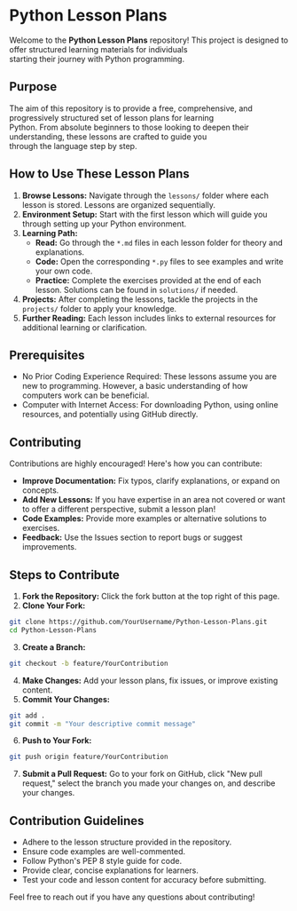 # Python Lesson Plans
Welcome to the <strong>Python Lesson Plans</strong> repository! This project is designed to offer structured learning materials for individuals<br> starting their journey with Python programming.

## Purpose
The aim of this repository is to provide a free, comprehensive, and progressively structured set of lesson plans for learning<br> Python. From absolute beginners to those looking to deepen their understanding, these lessons are crafted to guide you<br> through the language step by step.

## How to Use These Lesson Plans
1. <strong>Browse Lessons:</strong> Navigate through the `lessons/` folder where each lesson is stored. Lessons are organized sequentially.
2. <strong>Environment Setup:</strong> Start with the first lesson which will guide you through setting up your Python environment.
3. <strong>Learning Path:</strong>
   - <strong>Read:</strong> Go through the `*.md` files in each lesson folder for theory and explanations.
   - <strong>Code:</strong> Open the corresponding `*.py` files to see examples and write your own code.
   - <strong>Practice:</strong> Complete the exercises provided at the end of each lesson. Solutions can be found in `solutions/` if needed.
4. <strong>Projects:</strong> After completing the lessons, tackle the projects in the `projects/` folder to apply your knowledge.
5. <strong>Further Reading:</strong> Each lesson includes links to external resources for additional learning or clarification.

## Prerequisites
- No Prior Coding Experience Required: These lessons assume you are new to programming. However, a basic understanding of how computers work can be beneficial.
- Computer with Internet Access: For downloading Python, using online resources, and potentially using GitHub directly.

## Contributing
Contributions are highly encouraged! Here's how you can contribute:

- <strong>Improve Documentation:</strong> Fix typos, clarify explanations, or expand on concepts.
- <strong>Add New Lessons:</strong> If you have expertise in an area not covered or want to offer a different perspective, submit a lesson plan!
- <strong>Code Examples:</strong> Provide more examples or alternative solutions to exercises.
- <strong>Feedback:</strong> Use the Issues section to report bugs or suggest improvements.

## Steps to Contribute
1. <strong>Fork the Repository:</strong> Click the fork button at the top right of this page.
2. <strong>Clone Your Fork:</strong>
```bash
git clone https://github.com/YourUsername/Python-Lesson-Plans.git
cd Python-Lesson-Plans
```
3. <strong>Create a Branch:</strong>
```bash
git checkout -b feature/YourContribution
```
4. <strong>Make Changes:</strong> Add your lesson plans, fix issues, or improve existing content.
5. <strong>Commit Your Changes:</strong>
```bash
git add .
git commit -m "Your descriptive commit message"
```
6. <strong>Push to Your Fork:</strong>
```bash
git push origin feature/YourContribution
```
7. <strong>Submit a Pull Request:</strong> Go to your fork on GitHub, click "New pull request," select the branch you made your changes on, and describe your changes.

## <strong>Contribution Guidelines</strong>
- Adhere to the lesson structure provided in the repository.
- Ensure code examples are well-commented.
- Follow Python's PEP 8 style guide for code.
- Provide clear, concise explanations for learners.
- Test your code and lesson content for accuracy before submitting.

Feel free to reach out if you have any questions about contributing!
